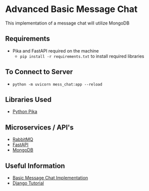 # Advanced Basic Message Chat
This implementation of a message chat will utilize MongoDB

## Requirements
* Pika and FastAPI required on the machine
    * ```pip install -r requirements.txt``` to install required libraries

## To Connect to Server
* ```python -m uvicorn mess_chat:app --reload```

## Libraries Used
* [Python Pika](https://pypi.org/project/pika/#:~:text=Pika%20is%20a%20RabbitMQ%20%28AMQP%200-9-1%29%20client%20library,RabbitMQ%E2%80%99s%20extensions.%20Python%202.7%20and%203.4%2B%20are%20supported.)

## Microservices / API's
* [RabbitMQ](https://www.rabbitmq.com/#features)
* [FastAPI](https://fastapi.tiangolo.com/)
* [MongoDB](https://docs.mongodb.com/manual/?_ga=2.213141972.1346719986.1645739830-1894126807.1645739830)

## Useful Information
* [Basic Message Chat Implementation](https://github.com/kevinthedang/message-based-chat)
* [Django Tutorial](https://docs.djangoproject.com/en/4.0/intro/tutorial01/)